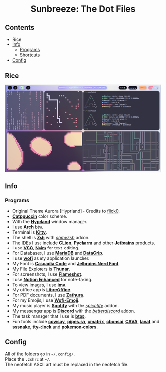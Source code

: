 # <p align = "center">Sunbreeze: The Dot Files</p>

## Contents

  - [Rice](#rice)
  - [Info](#info)
    - [Programs](#programs)
    - [Shortcuts](#shortcuts)
  - [Config](#config)

## Rice

![Desktop](/Hyprland/Catppuccin/screenshots/rice.png)

## Info

### Programs
- Original Theme Aurora [Hyprland] - Credits to [flick0](https://github.com/flick0/dotfiles/tree/aurora).
- [**Catppuccin**](https://github.com/catppuccin/catppuccin) color scheme.
- With the [**Hyprland**](https://hyprland.org/) window manager.
- I use [**Arch**](https://archlinux.org/) btw.
- Terminal is [**Kitty**](https://wiki.archlinux.org/title/kitty).
- The shell is [**Zsh**](https://ohmyz.sh/) with [_ohmyzsh_](https://ohmyz.sh/) addon.  
- The IDEs I use include [**CLion**](https://www.jetbrains.com/clion/), [**Pycharm**](https://www.jetbrains.com/pycharm/) and other [**Jetbrains**](https://www.jetbrains.com/) products.  
- I use [**VSC**](https://code.visualstudio.com/), [**Nvim**](https://neovim.io/) for text-editing.
- For Databases, I use [**MariaDB**](https://archlinux.org/packages/extra/x86_64/mariadb/) and [**DataGrip**](https://www.jetbrains.com/datagrip/).
- I use [**wofi**](https://archlinux.org/packages/community/x86_64/wofi/) as my application launcher.
- My Font is [**Cascadia Code**](https://github.com/microsoft/cascadia-code) and [**Jetbrains Nerd Font**](https://github.com/ryanoasis/nerd-fonts/blob/master/patched-fonts/JetBrainsMono/Ligatures/Regular/complete/JetBrains%20Mono%20Regular%20Nerd%20Font%20Complete%20Mono.ttf).
- My File Explorers is [**Thunar**](https://archlinux.org/packages/extra/x86_64/thunar/).
- For screenshots, I use [**Flameshot**](https://flameshot.org/).
- I use [**Notion Enhanced**](https://github.com/notion-enhancer/desktop) for note-taking.
- To view images, I use [**imv**](https://feh.finalrewind.org/).  
- My office app is [**LibreOffice**](https://www.libreoffice.org/).  
- For PDF documents, I use [**Zathura**](https://pwmt.org/projects/zathura/).  
- For my Emojis, I use [**Wofi-Emoji**](https://github.com/dln/wofi-emoji).  
- My music player is [**Spotify**](https://spotify.com) with the [_spicetify_](https://spicetify.app/) addon.
- My messenger app is [**Discord**](https://discord.com) with the [_betterdiscord_](https://betterdiscord.app/) addon.
- The task manager that I use is [**btop**](https://github.com/aristocratos/btop).
- Fun tools include [**cowsay**](https://www.npmjs.com/package/cowsay), [**pipes.sh**](https://github.com/pipeseroni/pipes.sh), [**cmatrix**](https://github.com/abishekvashok/cmatrix), [**cbonsai**](https://www.cyberciti.biz/open-source/cbonsai-linux-bonsai-tree-generator-for-cli-lovers-for-fun/), [**CAVA**](https://github.com/karlstav/cava), [**lavat**](https://github.com/AngelJumbo/lavat) and [**sssnake**](https://github.com/AngelJumbo/sssnake), [**tty-clock**](https://github.com/xorg62/tty-clock) and [**pokemon-colors**](https://aur.archlinux.org/packages/pokemon-colorscripts-git).

## Config

All of the folders go in `~/.config/`.  
Place the `.zshrc` at `~/`.   
The neofetch ASCII art must be replaced in the neofetch file.  
